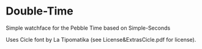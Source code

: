 Double-Time
==============

Simple watchface for the Pebble Time based on Simple-Seconds

Uses Cicle font by La Tipomatika (see License&ExtrasCicle.pdf for license).
